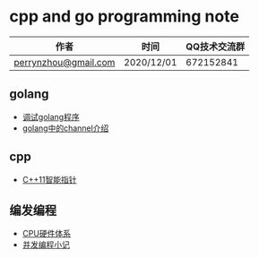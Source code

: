 # cpp and go programming note

| 作者 | 时间 |QQ技术交流群 |
| ------ | ------ |------ |
| perrynzhou@gmail.com |2020/12/01 |672152841 |



## golang
-  [调试golang程序](./document/go/md/调试golang程序.md)
-  [golang中的channel介绍](./document/go/md/golang中的channel介绍.md)


## cpp
-  [C++11智能指针](./document/cpp/md/C++11智能指针.md)

## 编发编程
-  [CPU硬件体系](./document/cpp/md/CPU硬件体系.md)
-  [并发编程小记](./document/cpp/md/并发编程小记.md)
